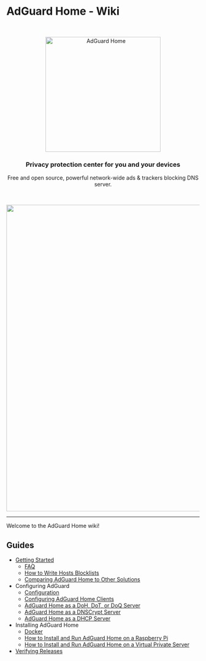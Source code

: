  #  AdGuard Home - Wiki

<br/>
<p align="center">
    <img src="https://cdn.adguard.com/public/Adguard/Common/adguard_home.svg" width="300px" alt="AdGuard Home" />
</p>
<h3 align="center">Privacy protection center for you and your devices</h3>
<p align="center">
    Free and open source, powerful network-wide ads & trackers blocking DNS server.
</p>
<br/>
<p align="center">
    <img src="https://cdn.adguard.com/public/Adguard/Common/adguard_home.gif" width="800"/>
</p>
<hr/>

Welcome to the AdGuard Home wiki!

##  Guides

 *  [Getting Started](Getting-Started)
     *  [FAQ](FAQ)
     *  [How to Write Hosts Blocklists](Hosts-Blocklists)
     *  [Comparing AdGuard Home to Other Solutions](Comparison)
 *  Configuring AdGuard
     *  [Configuration](Configuration)
     *  [Configuring AdGuard Home Clients](Clients)
     *  [AdGuard Home as a DoH, DoT, or DoQ Server](Encryption)
     *  [AdGuard Home as a DNSCrypt Server](DNSCrypt)
     *  [AdGuard Home as a DHCP Server](DHCP)
 *  Installing AdGuard Home
     *  [Docker](Docker)
     *  [How to Install and Run AdGuard Home on a Raspberry Pi](Raspberry-Pi)
     *  [How to Install and Run AdGuard Home on a Virtual Private Server](VPS)
 *  [Verifying Releases](Verify-Releases)
